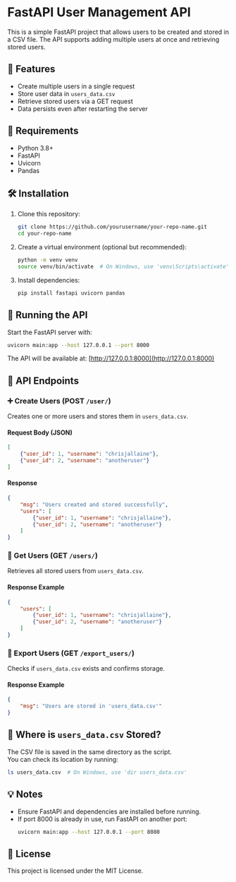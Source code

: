 # FastAPI User Management API

This is a simple FastAPI project that allows users to be created and stored in a CSV file. The API supports adding multiple users at once and retrieving stored users.

## 🚀 Features
- Create multiple users in a single request  
- Store user data in `users_data.csv`  
- Retrieve stored users via a GET request  
- Data persists even after restarting the server  

## 📌 Requirements
- Python 3.8+  
- FastAPI  
- Uvicorn  
- Pandas  

## 🛠 Installation
1. Clone this repository:  
   ```sh
   git clone https://github.com/yourusername/your-repo-name.git
   cd your-repo-name
   ```

2. Create a virtual environment (optional but recommended):  
   ```sh
   python -m venv venv
   source venv/bin/activate  # On Windows, use 'venv\Scripts\activate'
   ```

3. Install dependencies:  
   ```sh
   pip install fastapi uvicorn pandas
   ```

## 🚀 Running the API
Start the FastAPI server with:  
```sh
uvicorn main:app --host 127.0.0.1 --port 8000
```
The API will be available at: [http://127.0.0.1:8000](http://127.0.0.1:8000)

## 📖 API Endpoints

### ➕ Create Users (POST `/user/`)
Creates one or more users and stores them in `users_data.csv`.

#### **Request Body (JSON)**
```json
[
    {"user_id": 1, "username": "chrisjallaine"},
    {"user_id": 2, "username": "anotheruser"}
]
```

#### **Response**
```json
{
    "msg": "Users created and stored successfully",
    "users": [
        {"user_id": 1, "username": "chrisjallaine"},
        {"user_id": 2, "username": "anotheruser"}
    ]
}
```

### 📜 Get Users (GET `/users/`)
Retrieves all stored users from `users_data.csv`.

#### **Response Example**
```json
{
    "users": [
        {"user_id": 1, "username": "chrisjallaine"},
        {"user_id": 2, "username": "anotheruser"}
    ]
}
```

### 📂 Export Users (GET `/export_users/`)
Checks if `users_data.csv` exists and confirms storage.

#### **Response Example**
```json
{
    "msg": "Users are stored in 'users_data.csv'"
}
```

## 📂 Where is `users_data.csv` Stored?
The CSV file is saved in the same directory as the script.  
You can check its location by running:  
```sh
ls users_data.csv  # On Windows, use 'dir users_data.csv'
```

## 💡 Notes
- Ensure FastAPI and dependencies are installed before running.  
- If port 8000 is already in use, run FastAPI on another port:  
  ```sh
  uvicorn main:app --host 127.0.0.1 --port 8080
  ```

## 📝 License
This project is licensed under the MIT License.
